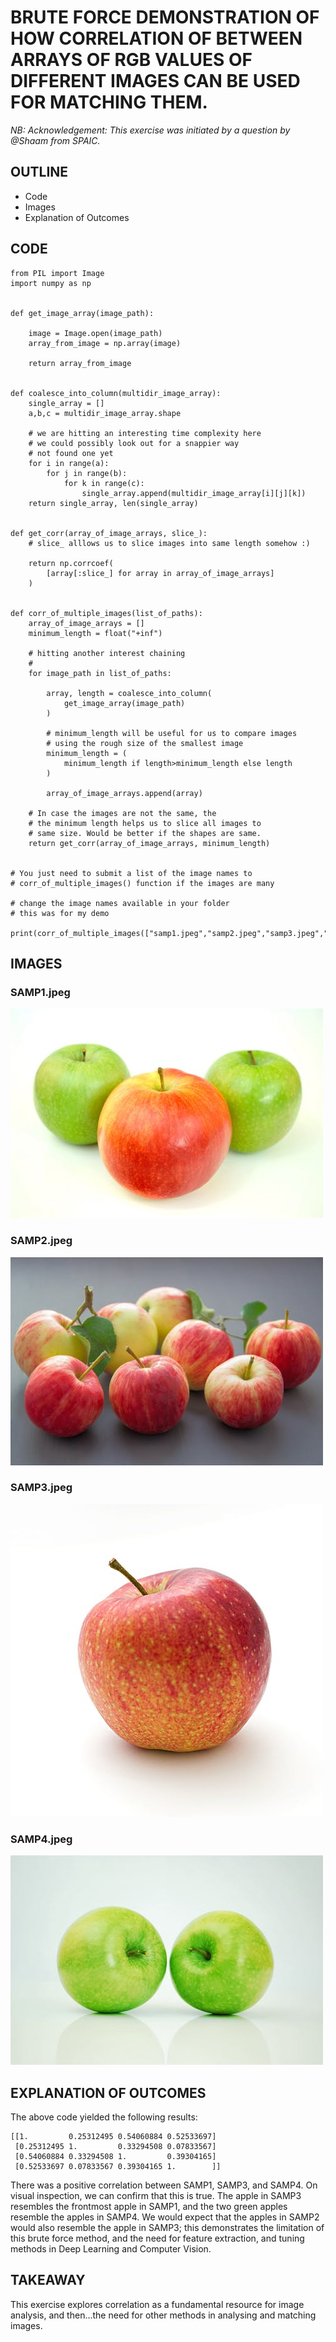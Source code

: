 # BRUTE FORCE DEMONSTRATION OF HOW CORRELATION OF BETWEEN ARRAYS OF RGB VALUES OF DIFFERENT IMAGES CAN BE USED FOR MATCHING THEM.

*NB: Acknowledgement: This exercise was initiated by a question by @Shaam from SPAIC.*

## OUTLINE
- Code
- Images
- Explanation of Outcomes


## CODE
```
from PIL import Image
import numpy as np


def get_image_array(image_path):
	
	image = Image.open(image_path)
	array_from_image = np.array(image)
	
	return array_from_image

	
def coalesce_into_column(multidir_image_array):
    single_array = []
    a,b,c = multidir_image_array.shape
	
	# we are hitting an interesting time complexity here
	# we could possibly look out for a snappier way
	# not found one yet
    for i in range(a):
        for j in range(b):
            for k in range(c):
                single_array.append(multidir_image_array[i][j][k])
    return single_array, len(single_array)
	

def get_corr(array_of_image_arrays, slice_):
	# slice_ alllows us to slice images into same length somehow :)
	
	return np.corrcoef(
		[array[:slice_] for array in array_of_image_arrays]
	)

	
def corr_of_multiple_images(list_of_paths):
	array_of_image_arrays = []
	minimum_length = float("+inf")
	
	# hitting another interest chaining
	# 
	for image_path in list_of_paths:
		
		array, length = coalesce_into_column(
			get_image_array(image_path)
		)
		
		# minimum_length will be useful for us to compare images
		# using the rough size of the smallest image
		minimum_length = (
			minimum_length if length>minimum_length else length
		)
		
		array_of_image_arrays.append(array)
	
	# In case the images are not the same, the 
	# the minimum length helps us to slice all images to 
	# same size. Would be better if the shapes are same.
	return get_corr(array_of_image_arrays, minimum_length)


# You just need to submit a list of the image names to 
# corr_of_multiple_images() function if the images are many

# change the image names available in your folder
# this was for my demo

print(corr_of_multiple_images(["samp1.jpeg","samp2.jpeg","samp3.jpeg","samp4.jpeg"]))
```

## IMAGES
### SAMP1.jpeg 
<img src="https://raw.githubusercontent.com/ayivima/AI-SURFS/master/Power_Of_Math_In_Image_Analysis/samp1.jpeg"/>

### SAMP2.jpeg 
<img src="https://raw.githubusercontent.com/ayivima/AI-SURFS/master/Power_Of_Math_In_Image_Analysis/samp2.jpeg"/>

### SAMP3.jpeg
<img src="https://raw.githubusercontent.com/ayivima/AI-SURFS/master/Power_Of_Math_In_Image_Analysis/samp3.jpeg"/>

### SAMP4.jpeg
<img src="https://raw.githubusercontent.com/ayivima/AI-SURFS/master/Power_Of_Math_In_Image_Analysis/samp4.jpeg"/>

## EXPLANATION OF OUTCOMES

The above code yielded the following results:

```
[[1.         0.25312495 0.54060884 0.52533697]
 [0.25312495 1.         0.33294508 0.07833567]
 [0.54060884 0.33294508 1.         0.39304165]
 [0.52533697 0.07833567 0.39304165 1.        ]]
```

There was a positive correlation between SAMP1, SAMP3, and SAMP4. On visual inspection, we can confirm that this is true. The apple in SAMP3 resembles the frontmost apple in SAMP1, and the two green apples resemble the apples in SAMP4. We would expect that the apples in SAMP2 would also resemble the apple in SAMP3; this demonstrates the limitation of this brute force method, and the need for feature extraction, and tuning methods in Deep Learning and Computer Vision.

## TAKEAWAY

This exercise explores correlation as a fundamental resource for image analysis, and then...the need for other methods in analysing and matching images.




